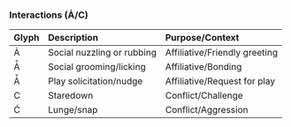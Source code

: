 ### Interactions (Ȧ/C)

| Glyph | Description | Purpose/Context |
| :--- | :--- | :--- |
| Ȧ | Social nuzzling or rubbing | Affiliative/Friendly greeting |
| Ȧ̃ | Social grooming/licking | Affiliative/Bonding |
| Ȧ̌ | Play solicitation/nudge | Affiliative/Request for play |
| C | Staredown | Conflict/Challenge |
| Ć | Lunge/snap | Conflict/Aggression |
